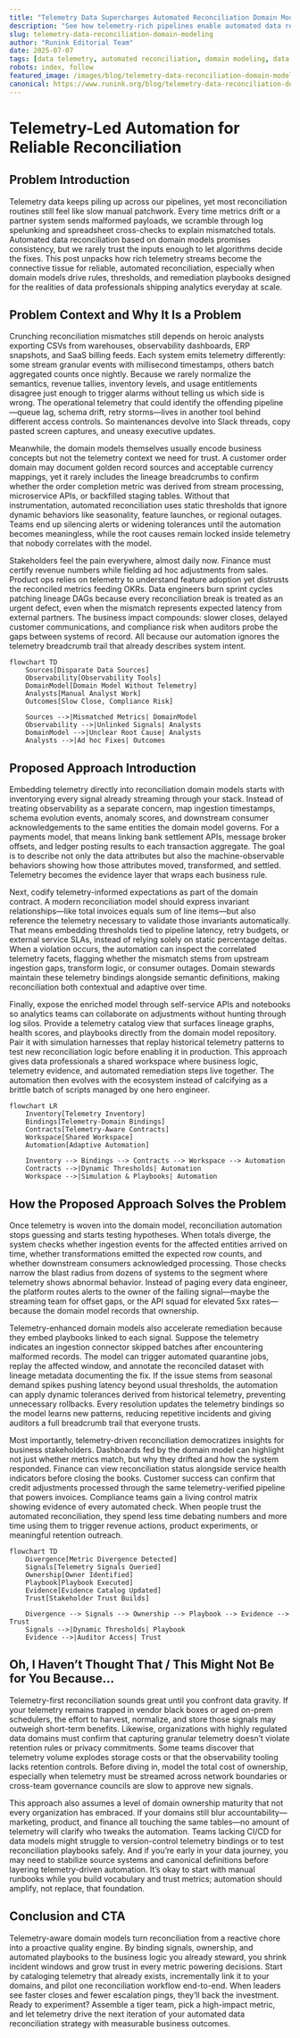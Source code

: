 ```yaml
---
title: "Telemetry Data Supercharges Automated Reconciliation Domain Models"
description: "See how telemetry-rich pipelines enable automated data reconciliation domain modeling, reduce incident toil, and strengthen trust in enterprise analytics."
slug: telemetry-data-reconciliation-domain-modeling
author: "Runink Editorial Team"
date: 2025-07-07
tags: [data telemetry, automated reconciliation, domain modeling, data observability, enterprise data, analytics automation, streaming data, anomaly detection, data governance, AI operations]
robots: index, follow
featured_image: /images/blog/telemetry-data-reconciliation-domain-modeling.png
canonical: https://www.runink.org/blog/telemetry-data-reconciliation-domain-modeling
---
```


# Telemetry-Led Automation for Reliable Reconciliation

## Problem Introduction
Telemetry data keeps piling up across our pipelines, yet most reconciliation routines still feel like slow manual patchwork. Every time metrics drift or a partner system sends malformed payloads, we scramble through log spelunking and spreadsheet cross-checks to explain mismatched totals. Automated data reconciliation based on domain models promises consistency, but we rarely trust the inputs enough to let algorithms decide the fixes. This post unpacks how rich telemetry streams become the connective tissue for reliable, automated reconciliation, especially when domain models drive rules, thresholds, and remediation playbooks designed for the realities of data professionals shipping analytics everyday at scale.

## Problem Context and Why It Is a Problem
Crunching reconciliation mismatches still depends on heroic analysts exporting CSVs from warehouses, observability dashboards, ERP snapshots, and SaaS billing feeds. Each system emits telemetry differently: some stream granular events with millisecond timestamps, others batch aggregated counts once nightly. Because we rarely normalize the semantics, revenue tallies, inventory levels, and usage entitlements disagree just enough to trigger alarms without telling us which side is wrong. The operational telemetry that could identify the offending pipeline—queue lag, schema drift, retry storms—lives in another tool behind different access controls. So maintenances devolve into Slack threads, copy pasted screen captures, and uneasy executive updates.

Meanwhile, the domain models themselves usually encode business concepts but not the telemetry context we need for trust. A customer order domain may document golden record sources and acceptable currency mappings, yet it rarely includes the lineage breadcrumbs to confirm whether the order completion metric was derived from stream processing, microservice APIs, or backfilled staging tables. Without that instrumentation, automated reconciliation uses static thresholds that ignore dynamic behaviors like seasonality, feature launches, or regional outages. Teams end up silencing alerts or widening tolerances until the automation becomes meaningless, while the root causes remain locked inside telemetry that nobody correlates with the model.

Stakeholders feel the pain everywhere, almost daily now. Finance must certify revenue numbers while fielding ad hoc adjustments from sales. Product ops relies on telemetry to understand feature adoption yet distrusts the reconciled metrics feeding OKRs. Data engineers burn sprint cycles patching lineage DAGs because every reconciliation break is treated as an urgent defect, even when the mismatch represents expected latency from external partners. The business impact compounds: slower closes, delayed customer communications, and compliance risk when auditors probe the gaps between systems of record. All because our automation ignores the telemetry breadcrumb trail that already describes system intent.

```mermaid
flowchart TD
    Sources[Disparate Data Sources]
    Observability[Observability Tools]
    DomainModel[Domain Model Without Telemetry]
    Analysts[Manual Analyst Work]
    Outcomes[Slow Close, Compliance Risk]

    Sources -->|Mismatched Metrics| DomainModel
    Observability -->|Unlinked Signals| Analysts
    DomainModel -->|Unclear Root Cause| Analysts
    Analysts -->|Ad hoc Fixes| Outcomes
```

## Proposed Approach Introduction
Embedding telemetry directly into reconciliation domain models starts with inventorying every signal already streaming through your stack. Instead of treating observability as a separate concern, map ingestion timestamps, schema evolution events, anomaly scores, and downstream consumer acknowledgements to the same entities the domain model governs. For a payments model, that means linking bank settlement APIs, message broker offsets, and ledger posting results to each transaction aggregate. The goal is to describe not only the data attributes but also the machine-observable behaviors showing how those attributes moved, transformed, and settled. Telemetry becomes the evidence layer that wraps each business rule.

Next, codify telemetry-informed expectations as part of the domain contract. A modern reconciliation model should express invariant relationships—like total invoices equals sum of line items—but also reference the telemetry necessary to validate those invariants automatically. That means embedding thresholds tied to pipeline latency, retry budgets, or external service SLAs, instead of relying solely on static percentage deltas. When a violation occurs, the automation can inspect the correlated telemetry facets, flagging whether the mismatch stems from upstream ingestion gaps, transform logic, or consumer outages. Domain stewards maintain these telemetry bindings alongside semantic definitions, making reconciliation both contextual and adaptive over time.

Finally, expose the enriched model through self-service APIs and notebooks so analytics teams can collaborate on adjustments without hunting through log silos. Provide a telemetry catalog view that surfaces lineage graphs, health scores, and playbooks directly from the domain model repository. Pair it with simulation harnesses that replay historical telemetry patterns to test new reconciliation logic before enabling it in production. This approach gives data professionals a shared workspace where business logic, telemetry evidence, and automated remediation steps live together. The automation then evolves with the ecosystem instead of calcifying as a brittle batch of scripts managed by one hero engineer.

```mermaid
flowchart LR
    Inventory[Telemetry Inventory]
    Bindings[Telemetry-Domain Bindings]
    Contracts[Telemetry-Aware Contracts]
    Workspace[Shared Workspace]
    Automation[Adaptive Automation]

    Inventory --> Bindings --> Contracts --> Workspace --> Automation
    Contracts -->|Dynamic Thresholds| Automation
    Workspace -->|Simulation & Playbooks| Automation
```

## How the Proposed Approach Solves the Problem
Once telemetry is woven into the domain model, reconciliation automation stops guessing and starts testing hypotheses. When totals diverge, the system checks whether ingestion events for the affected entities arrived on time, whether transformations emitted the expected row counts, and whether downstream consumers acknowledged processing. Those checks narrow the blast radius from dozens of systems to the segment where telemetry shows abnormal behavior. Instead of paging every data engineer, the platform routes alerts to the owner of the failing signal—maybe the streaming team for offset gaps, or the API squad for elevated 5xx rates—because the domain model records that ownership.

Telemetry-enhanced domain models also accelerate remediation because they embed playbooks linked to each signal. Suppose the telemetry indicates an ingestion connector skipped batches after encountering malformed records. The model can trigger automated quarantine jobs, replay the affected window, and annotate the reconciled dataset with lineage metadata documenting the fix. If the issue stems from seasonal demand spikes pushing latency beyond usual thresholds, the automation can apply dynamic tolerances derived from historical telemetry, preventing unnecessary rollbacks. Every resolution updates the telemetry bindings so the model learns new patterns, reducing repetitive incidents and giving auditors a full breadcrumb trail that everyone trusts.

Most importantly, telemetry-driven reconciliation democratizes insights for business stakeholders. Dashboards fed by the domain model can highlight not just whether metrics match, but why they drifted and how the system responded. Finance can view reconciliation status alongside service health indicators before closing the books. Customer success can confirm that credit adjustments processed through the same telemetry-verified pipeline that powers invoices. Compliance teams gain a living control matrix showing evidence of every automated check. When people trust the automated reconciliation, they spend less time debating numbers and more time using them to trigger revenue actions, product experiments, or meaningful retention outreach.

```mermaid
flowchart TD
    Divergence[Metric Divergence Detected]
    Signals[Telemetry Signals Queried]
    Ownership[Owner Identified]
    Playbook[Playbook Executed]
    Evidence[Evidence Catalog Updated]
    Trust[Stakeholder Trust Builds]

    Divergence --> Signals --> Ownership --> Playbook --> Evidence --> Trust
    Signals -->|Dynamic Thresholds| Playbook
    Evidence -->|Auditor Access| Trust
```

## Oh, I Haven’t Thought That / This Might Not Be for You Because…
Telemetry-first reconciliation sounds great until you confront data gravity. If your telemetry remains trapped in vendor black boxes or aged on-prem schedulers, the effort to harvest, normalize, and store those signals may outweigh short-term benefits. Likewise, organizations with highly regulated data domains must confirm that capturing granular telemetry doesn’t violate retention rules or privacy commitments. Some teams discover that telemetry volume explodes storage costs or that the observability tooling lacks retention controls. Before diving in, model the total cost of ownership, especially when telemetry must be streamed across network boundaries or cross-team governance councils are slow to approve new signals.

This approach also assumes a level of domain ownership maturity that not every organization has embraced. If your domains still blur accountability—marketing, product, and finance all touching the same tables—no amount of telemetry will clarify who tweaks the automation. Teams lacking CI/CD for data models might struggle to version-control telemetry bindings or to test reconciliation playbooks safely. And if you’re early in your data journey, you may need to stabilize source systems and canonical definitions before layering telemetry-driven automation. It’s okay to start with manual runbooks while you build vocabulary and trust metrics; automation should amplify, not replace, that foundation.

## Conclusion and CTA
Telemetry-aware domain models turn reconciliation from a reactive chore into a proactive quality engine. By binding signals, ownership, and automated playbooks to the business logic you already steward, you shrink incident windows and grow trust in every metric powering decisions. Start by cataloging telemetry that already exists, incrementally link it to your domains, and pilot one reconciliation workflow end-to-end. When leaders see faster closes and fewer escalation pings, they’ll back the investment. Ready to experiment? Assemble a tiger team, pick a high-impact metric, and let telemetry drive the next iteration of your automated data reconciliation strategy with measurable business outcomes.

